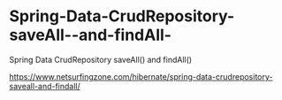 # Spring-Data-CrudRepository-saveAll--and-findAll-
Spring Data CrudRepository saveAll() and findAll()


https://www.netsurfingzone.com/hibernate/spring-data-crudrepository-saveall-and-findall/
